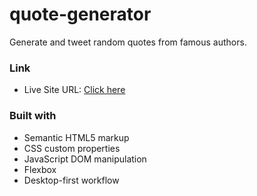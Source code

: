 # quote-generator
Generate and tweet random quotes from famous authors.

### Link

- Live Site URL: [Click here](https://agnibhu-1902.github.io/quote-generator/)

### Built with

- Semantic HTML5 markup
- CSS custom properties
- JavaScript DOM manipulation
- Flexbox
- Desktop-first workflow
